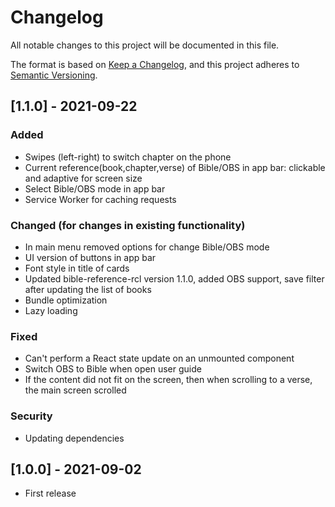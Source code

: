 # Changelog
All notable changes to this project will be documented in this file.

The format is based on [Keep a Changelog](https://keepachangelog.com/en/1.0.0/),
and this project adheres to [Semantic Versioning](https://semver.org/spec/v2.0.0.html).

## [1.1.0] - 2021-09-22

### Added
- Swipes (left-right) to switch chapter on the phone
- Current reference(book,chapter,verse) of Bible/OBS in app bar: clickable and adaptive for screen size
- Select Bible/OBS mode in app bar
- Service Worker for caching requests

### Changed (for changes in existing functionality)
- In main menu removed options for change Bible/OBS mode
- UI version of buttons in app bar
- Font style in title of cards
- Updated bible-reference-rcl version 1.1.0, added OBS support, save filter after updating the list of books
- Bundle optimization
- Lazy loading

### Fixed
- Can't perform a React state update on an unmounted component
- Switch OBS to Bible when open user guide
- If the content did not fit on the screen, then when scrolling to a verse, the main screen scrolled

### Security
- Updating dependencies

## [1.0.0] - 2021-09-02

- First release
